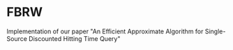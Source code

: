 # FBRW
Implementation of our paper "An Efficient Approximate Algorithm for Single-Source Discounted Hitting Time Query"
